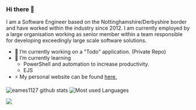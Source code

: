 ### Hi there 👋

<!--
**eames1127/eames1127** is a ✨ _special_ ✨ repository because its `README.md` (this file) appears on your GitHub profile.

Here are some ideas to get you started:

- 🔭 I’m currently working on ...
- 🌱 I’m currently learning ...
- 👯 I’m looking to collaborate on ...
- 🤔 I’m looking for help with ...
- 💬 Ask me about ...
- 📫 How to reach me: ...
- 😄 Pronouns: ...
- ⚡ Fun fact: ...
-->

I am a Software Engineer based on the Nottinghamshire/Derbyshire border and have worked within the industry since 2012. I am currently employed by a large organisation working as senior member within a team responsible for developing exceedingly large scale software solutions.

- 🔭 I’m currently working on a "Todo" application. (Private Repo)
- 🌱 I’m currently learning 
  * PowerShell and automation to increase productivity.
  * EJS
- ⚡ My personal website can be found [here.](https://daeames.com)

![eames1127 github stats](https://github-readme-stats.anuraghazra1.vercel.app/api?username=eames1127&show_icons=true&include_all_commits=true)
![Most used Languages](https://github-readme-stats.anuraghazra1.vercel.app/api/top-langs/?username=eames1127&layout=compact)

[<img src="https://img.shields.io/badge/linkedin-%230077B5.svg?&style=for-the-badge&logo=linkedin&logoColor=white" />](https://www.linkedin.com/in/danieleames1/)
